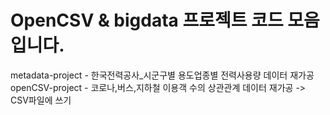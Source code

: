 <h1>OpenCSV & bigdata 프로젝트 코드 모음 입니다.</h1>
metadata-project - 한국전력공사_시군구별 용도업종별 전력사용량 데이터 재가공
openCSV-project - 코로나,버스,지하철 이용객 수의 상관관계 데이터 재가공 -> CSV파일에 쓰기
